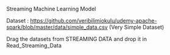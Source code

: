 Streaming Machine Learning Model

Dataset : https://github.com/veribilimiokulu/udemy-apache-spark/blob/master/data/simple_data.csv
(Very Simple Dataset)

Drag the datasets from STREAMING DATA and drop it in Read_Streaming_Data